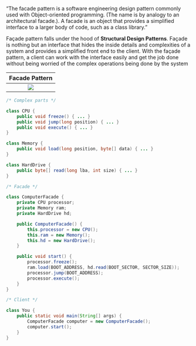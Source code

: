 “The facade pattern is a software engineering design pattern commonly used with Object-oriented programming. (The name is by analogy to an architectural facade.). A facade is an object that provides a simplified interface to a larger body of code, such as a class library.”

Façade pattern falls under the hood of **Structural Design Patterns**. Façade is nothing but an interface that hides the inside details and complexities of a system and provides a simplified front end to the client. With the façade pattern, a client can work with the interface easily and get the job done without being worried of the complex operations being done by the system

|     Facade Pattern      |
|:-----------------------:|
| ![](https://d3vv6lp55qjaqc.cloudfront.net/items/342B3v2L3q1x0F3G1t0B/Example_of_Facade_design_pattern_in_UML.png?X-CloudApp-Visitor-Id=1094421) |

```java
/* Complex parts */

class CPU {
    public void freeze() { ... }
    public void jump(long position) { ... }
    public void execute() { ... }
}

class Memory {
    public void load(long position, byte[] data) { ... }
}

class HardDrive {
    public byte[] read(long lba, int size) { ... }
}

/* Facade */

class ComputerFacade {
    private CPU processor;
    private Memory ram;
    private HardDrive hd;

    public ComputerFacade() {
        this.processor = new CPU();
        this.ram = new Memory();
        this.hd = new HardDrive();
    }

    public void start() {
        processor.freeze();
        ram.load(BOOT_ADDRESS, hd.read(BOOT_SECTOR, SECTOR_SIZE));
        processor.jump(BOOT_ADDRESS);
        processor.execute();
    }
}

/* Client */

class You {
    public static void main(String[] args) {
        ComputerFacade computer = new ComputerFacade();
        computer.start();
    }
}
```
